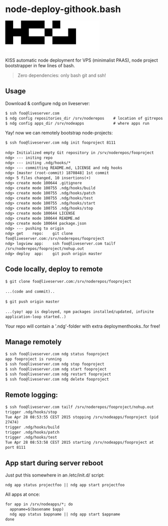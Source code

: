 node-deploy-githook.bash
========================

<img alt="" src="ndg.png"/>

KISS automatic node deployment for VPS (minimalist PAAS), node project bootstrapper in few lines of bash.

> Zero dependencies: only bash git and ssh!

## Usage

Download & configure ndg on liveserver:

    $ ssh foo@liveserver.com 
    $ ndg config repositories_dir /srv/noderepos    # location of gitrepos
    $ ndg config apps_dir /srv/nodeapps             # where apps run

Yay! now we can remotely bootstrap node-projects:

    $ ssh foo@liveserver.com ndg init fooproject 8111

    ndg> Initialized empty Git repository in /srv/noderepos/fooproject
    ndg> --- initing repo
    ndg> --- initing .ndg/hooks/*
    ndg> --- committing README.md, LICENSE and ndg hooks
    ndg> [master (root-commit) 1870848] 1st commit
    ndg> 5 files changed, 10 insertions(+)
    ndg> create mode 100644 .gitignore
    ndg> create mode 100755 .ndg/hooks/build
    ndg> create mode 100755 .ndg/hooks/patch
    ndg> create mode 100755 .ndg/hooks/test
    ndg> create mode 100755 .ndg/hooks/start
    ndg> create mode 100755 .ndg/hooks/stop
    ndg> create mode 100644 LICENSE
    ndg> create mode 100644 README.md
    ndg> create mode 100644 package.json
    ndg> --- pushing to origin
    ndg> get    repo:    git clone foo@liveserver.com:/srv/noderepos/fooproject    
    ndg> logview app:    ssh foo@liveserver.com tailf /srv/noderepos/fooproject/nohup.out
    ndg> deploy  app:    git push origin master

## Code locally, deploy to remote

    $ git clone foo@liveserver.com:/srv/noderepos/fooproject

    ...(code and commit)..

    $ git push origin master

    ...(yay! app is deployed, npm packages installed/updated, infinite application-loop started..)

Your repo will contain a '.ndg'-folder with extra deploymenthooks..for free!

## Manage remotely

    $ ssh foo@liveserver.com ndg status fooproject
    app fooproject is running
    $ ssh foo@liveserver.com ndg stop fooproject
    $ ssh foo@liveserver.com ndg start fooproject
    $ ssh foo@liveserver.com ndg restart fooproject
    $ ssh foo@liveserver.com ndg delete fooproject

## Remote logging:

    $ ssh foo@liveserver.com tailf /srv/noderepos/fooproject/nohup.out
    trigger .ndg/hooks/stop
    Tue Apr 28 08:53:55 CEST 2015 stopping /srv/nodeapps/fooproject (pid 27474)
    trigger .ndg/hooks/build
    trigger .ndg/hooks/patch
    trigger .ndg/hooks/test
    Tue Apr 28 08:53:58 CEST 2015 starting /srv/nodeapps/fooproject at port 8111

## App start during server reboot

Just put this somewhere in an /etc/init.d/ script:

    ndg app status projectfoo || ndg app start projectfoo

All apps at once:

    for app in /srv/nodeapps/*; do 
      appname=$(basename $app)
      ndg app status $appname || ndg app start $appname
    done
